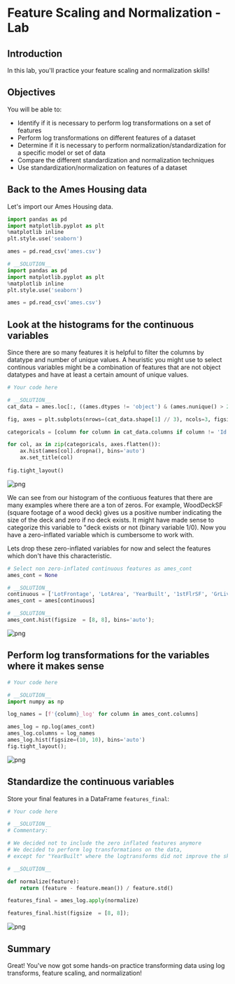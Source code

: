 
# Feature Scaling and Normalization - Lab

## Introduction
In this lab, you'll practice your feature scaling and normalization skills!

## Objectives
You will be able to:
* Identify if it is necessary to perform log transformations on a set of features
* Perform log transformations on different features of a dataset
* Determine if it is necessary to perform normalization/standardization for a specific model or set of data
* Compare the different standardization and normalization techniques
* Use standardization/normalization on features of a dataset

## Back to the Ames Housing data

Let's import our Ames Housing data.


```python
import pandas as pd
import matplotlib.pyplot as plt
%matplotlib inline
plt.style.use('seaborn')

ames = pd.read_csv('ames.csv')
```


```python
# __SOLUTION__ 
import pandas as pd
import matplotlib.pyplot as plt
%matplotlib inline
plt.style.use('seaborn')

ames = pd.read_csv('ames.csv')
```

## Look at the histograms for the continuous variables

Since there are so many features it is helpful to filter the columns by datatype and number of unique values. A heuristic you might use to select continous variables might be a combination of features that are not object datatypes and have at least a certain amount of unique values.


```python
# Your code here
```


```python
# __SOLUTION__ 
cat_data = ames.loc[:, ((ames.dtypes != 'object') & (ames.nunique() > 20))]

fig, axes = plt.subplots(nrows=(cat_data.shape[1] // 3), ncols=3, figsize=(16,40))

categoricals = [column for column in cat_data.columns if column != 'Id']

for col, ax in zip(categoricals, axes.flatten()):
    ax.hist(ames[col].dropna(), bins='auto')
    ax.set_title(col)
    
fig.tight_layout()
```


![png](index_files/index_9_0.png)


We can see from our histogram of the contiuous features that there are many examples where there are a ton of zeros. For example, WoodDeckSF (square footage of a wood deck) gives us a positive number indicating the size of the deck and zero if no deck exists. It might have made sense to categorize this variable to "deck exists or not (binary variable 1/0). Now you have a zero-inflated variable which is cumbersome to work with.

Lets drop these zero-inflated variables for now and select the features which don't have this characteristic.


```python
# Select non zero-inflated continuous features as ames_cont
ames_cont = None
```


```python
# __SOLUTION__ 
continuous = ['LotFrontage', 'LotArea', 'YearBuilt', '1stFlrSF', 'GrLivArea', 'SalePrice']
ames_cont = ames[continuous]
```


```python
# __SOLUTION__ 
ames_cont.hist(figsize  = [8, 8], bins='auto');
```


![png](index_files/index_13_0.png)


## Perform log transformations for the variables where it makes sense


```python
# Your code here
```


```python
# __SOLUTION__ 
import numpy as np

log_names = [f'{column}_log' for column in ames_cont.columns]

ames_log = np.log(ames_cont)
ames_log.columns = log_names
ames_log.hist(figsize=(10, 10), bins='auto')
fig.tight_layout();
```


![png](index_files/index_16_0.png)


## Standardize the continuous variables

Store your final features in a DataFrame `features_final`: 


```python
# Your code here
```


```python
# __SOLUTION__ 
# Commentary:

# We decided not to include the zero inflated features anymore
# We decided to perform log transformations on the data, 
# except for "YearBuilt" where the logtransforms did not improve the skewness.
```


```python
# __SOLUTION__ 

def normalize(feature):
    return (feature - feature.mean()) / feature.std()

features_final = ames_log.apply(normalize)

features_final.hist(figsize  = [8, 8]);
```


![png](index_files/index_21_0.png)


## Summary
Great! You've now got some hands-on practice transforming data using log transforms, feature scaling, and normalization!
